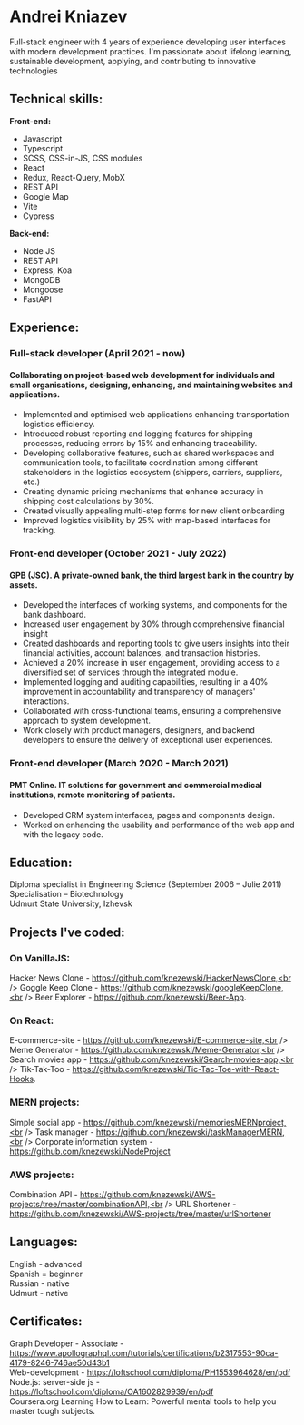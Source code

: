 # Andrei Kniazev
Full-stack engineer with 4 years of experience developing user interfaces with modern development practices. I'm passionate about lifelong learning, sustainable development, applying, and contributing to innovative technologies

## Technical skills:

**Front-end:**                           
* Javascript 
* Typescript
* SCSS, CSS-in-JS, CSS modules
* React
* Redux, React-Query, MobX
* REST API
* Google Map
* Vite
* Cypress

**Back-end:**
* Node JS
* REST API
* Express, Koa
* MongoDB
* Mongoose
* FastAPI


## Experience:

### Full-stack developer                                                                                        (April 2021 - now)
#### Collaborating on project-based web development for individuals and small organisations, designing, enhancing, and maintaining websites and applications.

* Implemented and optimised web applications enhancing transportation logistics efficiency.
* Introduced robust reporting and logging features for shipping processes, reducing errors by 15% and enhancing traceability.
* Developing collaborative features, such as shared workspaces and communication tools, to facilitate coordination among different stakeholders in the logistics ecosystem (shippers, carriers, suppliers, etc.)
* Creating dynamic pricing mechanisms that enhance accuracy in shipping cost calculations by 30%. 
* Created visually appealing multi-step forms for new client onboarding
* Improved logistics visibility by 25% with map-based interfaces for  tracking.

### Front-end developer                                                                                    (October 2021 - July 2022)

#### GPB (JSC). A private-owned bank, the third largest bank in the country by assets.

* Developed the interfaces of working systems, and components for the bank dashboard.
* Increased user engagement by 30% through comprehensive financial insight
* Created dashboards and reporting tools to give users insights into their financial activities, account balances, and transaction histories. 
* Achieved a 20% increase in user engagement, providing access to a diversified set of services through the integrated module.
* Implemented logging and auditing capabilities, resulting in a 40% improvement in accountability and transparency of managers' interactions.	
* Collaborated with cross-functional teams, ensuring a comprehensive approach to system development.
* Work closely with product managers, designers, and backend developers to ensure the delivery of exceptional user experiences. 

### Front-end developer                                                                                  (March 2020 - March 2021)

#### PMT Online. IT solutions for government and commercial medical institutions, remote monitoring of patients.
* Developed CRM system interfaces, pages and components design.
* Worked on enhancing the usability and performance of the web app and with the legacy code.


## Education:

Diploma specialist in Engineering Science                                                                            (September 2006 – Julie 2011)<br />
Specialisation – Biotechnology <br /> 
Udmurt State University, Izhevsk

## Projects I've coded:
### On VanillaJS:

Hacker News Clone - https://github.com/knezewski/HackerNewsClone,<br />
Goggle Keep Clone - https://github.com/knezewski/googleKeepClone,<br />
Beer Explorer - https://github.com/knezewski/Beer-App.

### On React:
E-commerce-site - https://github.com/knezewski/E-commerce-site,<br />
Meme Generator - https://github.com/knezewski/Meme-Generator,<br />
Search movies app - https://github.com/knezewski/Search-movies-app,<br />
Tik-Tak-Too - https://github.com/knezewski/Tic-Tac-Toe-with-React-Hooks.

### MERN projects:
Simple social app - https://github.com/knezewski/memoriesMERNproject,<br />
Task manager - https://github.com/knezewski/taskManagerMERN,<br />
Corporate information system - https://github.com/knezewski/NodeProject

### AWS projects:
Combination API  - https://github.com/knezewski/AWS-projects/tree/master/combinationAPI,<br />
URL Shortener - https://github.com/knezewski/AWS-projects/tree/master/urlShortener

## Languages: 

English - advanced<br />
Spanish = beginner<br />
Russian - native<br />
Udmurt - native

## Certificates:                                                                                                                                        

Graph Developer - Associate - https://www.apollographql.com/tutorials/certifications/b2317553-90ca-4179-8246-746ae50d43b1<br />
Web-development  -  https://loftschool.com/diploma/PH1553964628/en/pdf<br />
Node.js:  server-side js  - https://loftschool.com/diploma/OA1602829939/en/pdf<br />
Coursera.org Learning How to Learn: Powerful mental tools to help you master tough subjects.
